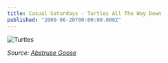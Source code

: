 ```yaml
---
title: Casual Saturdays - Turtles All The Way Down
published: "2009-06-20T00:00:00.000Z"
---
```


![Turtles](/images/posts/20090620/turtles.png "Turtles")

*Source: [Abstruse Goose](http://abstrusegoose.com/155)*